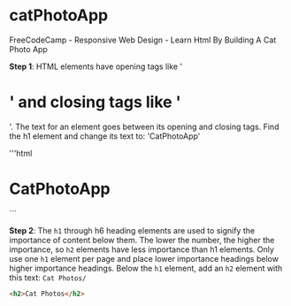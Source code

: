# catPhotoApp
FreeCodeCamp - Responsive Web Design - Learn Html By Building A Cat Photo App

**Step 1**:
HTML elements have opening tags like '<h1>' and closing tags like '</h1>'.
The text for an element goes between its opening and closing tags.
Find the h1 element and change its text to:
'CatPhotoApp' <br>

'''html
<h1>CatPhotoApp</h1>
```

**Step 2**: 
The `h1` through h6 heading elements are used to signify the importance of content below them. The lower the number, the higher the importance, so `h2` elements have less importance than h1 elements. Only use one `h1` element per page and place lower importance headings below higher importance headings.
Below the `h1` element, add an `h2` element with this text:
`Cat Photos/` <br>

```html
<h2>Cat Photos</h2>
```